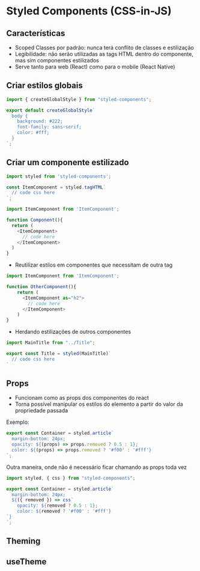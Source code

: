 # Styled Components (CSS-in-JS)
## Características
- Scoped Classes por padrão: nunca terá conflito de classes e estilização
- Legibilidade: não serão utilizadas as tags HTML dentro do componente, mas sim componentes estilizados
- Serve tanto para web (React) como para o mobile (React Native)

## Criar estilos globais
```js
import { createGlobalStyle } from "styled-components";

export default createGlobalStyle`
  body {
    background: #222;
    font-family: sans-serif;
    color: #fff;
  }
`;
```

## Criar um componente estilizado
```js
import styled from 'styled-components';

const ItemComponent = styled.tagHTML`
  // code css here
`;
```

```js
import ItemComponent from 'ItemComponent';

function Component(){
  return (
    <ItemComponent>
      // code here
    </ItemComponent>
  )
}
```

- Reutilizar estilos em componentes que necessitam de outra tag
```js
import ItemComponent from 'ItemComponent';

function OtherComponent(){
    return (
      <ItemComponent as="h2">
        // code here
      </ItemComponent>
    )
}
```

- Herdando estilizações de outros componentes
```js
import MainTitle from "../Title";

export const Title = styled(MainTitle)`
  // code css here
`
```

## Props
- Funcionam como as props dos componentes do react 
- Torna possível manipular os estilos do elemento a partir do valor da propriedade passada <br />

Exemplo:
```js
export const Container = styled.article`
  margin-bottom: 24px;
  opacity: ${(props) => props.removed ? 0.5 : 1};
  color: ${(props) => props.removed ? '#f00' : '#fff'}
`;
```

Outra maneira, onde não é necessário ficar chamando as props toda vez
```js
import styled, { css } from "styled-components";

export const Container = styled.article`
  margin-bottom: 24px;
  ${({ removed }) => css`
    opacity: ${removed ? 0.5 : 1};
    color: ${removed ? '#f00' : '#fff'}
`}
`;

```

## Theming

## useTheme